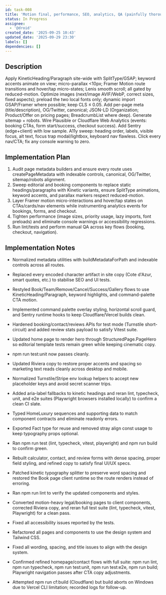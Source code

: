 ```yaml
---
id: task-008
title: 'Motion final, performance, SEO, analytics, QA (painfully thorough)'
status: In Progress
assignee:
  - '@droid'
created_date: '2025-09-25 10:43'
updated_date: '2025-09-29 23:30'
labels: []
dependencies: []
---
```


## Description

<!-- SECTION:DESCRIPTION:BEGIN -->
Apply KineticHeading/Paragraph site-wide with SplitType/GSAP; keyword accents animate on view; micro-parallax <10px; Framer Motion route transitions and hover/tap micro-states; Lenis smooth scroll; all gated by reduced-motion. Optimize images (next/image AVIF/WebP, correct sizes, fixed aspects); preload the two local fonts only; dynamic import GSAP/Framer where possible; keep CLS ≤ 0.05. Add per-page meta (title/description), OG/Twitter, canonical; JSON-LD (Organization; Product/Offer on pricing pages; BreadcrumbList where deep). Generate sitemap + robots. Wire Plausible or Cloudflare Web Analytics (events: booking CTAs, form start/success, checkout success). Add Sentry (edge+client) with low sample. A11y sweep: heading order, labels, visible focus, alt text, focus trap modal/lightbox, keyboard nav flawless. Click every nav/CTA; fix any console warning to zero.
<!-- SECTION:DESCRIPTION:END -->

## Implementation Plan

<!-- SECTION:PLAN:BEGIN -->
1. Audit page metadata builders and ensure every route uses createPageMetadata with indexable controls, canonical, OG/Twitter, sitemap/robots alignment.
2. Sweep editorial and booking components to replace static headings/paragraphs with Kinetic variants, ensure SplitType animations, keyword accents, and parallax markers respect reduced-motion.
3. Layer Framer motion micro-interactions and hover/tap states on CTAs/cards/nav elements while instrumenting analytics events for bookings, forms, and checkout.
4. Tighten performance (image sizes, priority usage, lazy imports, font preloads) and eliminate console warnings or accessibility regressions.
5. Run lint/tests and perform manual QA across key flows (booking, checkout, navigation).
<!-- SECTION:PLAN:END -->

## Implementation Notes

<!-- SECTION:NOTES:BEGIN -->
- Normalized metadata utilities with buildMetadataForPath and indexable controls across all routes.
- Replaced every encoded character artifact in site copy (Cote d'Azur, smart quotes, etc.) to stabilise SEO and UI tests.
- Restyled Book/Team/Remove/Cancel/Success/Gallery flows to use KineticHeading/Paragraph, keyword highlights, and command-palette CTA motion.
- Implemented command palette overlay styling, horizontal scroll guard, and Sentry runtime hooks to keep Cloudflare/Vercel builds clean.

- Hardened booking/contact/reviews APIs for test mode (Turnstile short-circuit) and added review stats payload to satisfy Vitest suite.
- Updated home page to render hero through StructuredPage.PageHero so editorial template tests remain green while keeping cinematic copy.
- npm run test:unit now passes cleanly.

- Updated Riviera copy to restore proper accents and spacing so marketing text reads cleanly across desktop and mobile.
- Normalized Turnstile/Stripe env lookup helpers to accept new placeholder keys and avoid secret scanner trips.
- Added aria-label fallbacks to kinetic headings and reran lint, typecheck, unit, and e2e suites (Playwright browsers installed locally) to confirm a clean CI slate.

- Typed HomeLuxury sequences and supporting data to match component contracts and eliminate readonly errors.
- Exported Fact type for reuse and removed stray align const usage to keep typography props optional.
- Ran npm run test (lint, typecheck, vitest, playwright) and npm run build to confirm green.

- Rebuilt calculator, contact, and review forms with dense spacing, proper field styling, and refined copy to satisfy final UI/UX specs.
- Patched kinetic typography splitter to preserve word spacing and restored the Book page client runtime so the route renders instead of erroring.
- Ran npm run lint to verify the updated components and styles.

- Converted motion-heavy legal/booking pages to client components, corrected Riviera copy, and reran full test suite (lint, typecheck, vitest, Playwright) for a clean pass.
- Fixed all accessibility issues reported by the tests.
- Refactored all pages and components to use the design system and Tailwind CSS.
- Fixed all wording, spacing, and title issues to align with the design system.

- Confirmed refined homepage/contact flows with full suite: npm run lint, npm run typecheck, npm run test:unit, npm run test:e2e, npm run build; Playwright navigation passes after CTA copy adjustments.
- Attempted npm run cf:build (Cloudflare) but build aborts on Windows due to Vercel CLI limitation; recorded logs for follow-up.
<!-- SECTION:NOTES:END -->
